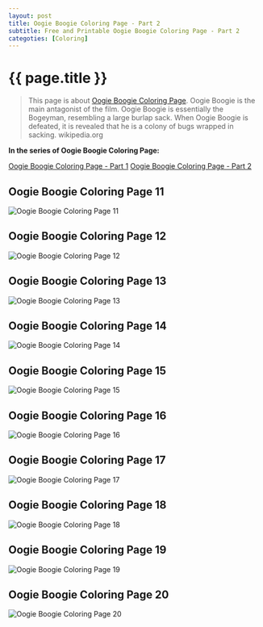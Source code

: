```yaml
---
layout: post
title: Oogie Boogie Coloring Page - Part 2
subtitle: Free and Printable Oogie Boogie Coloring Page - Part 2
categoties: [Coloring]
---
```

{{ page.title }}
================
> This page is about [Oogie Boogie Coloring Page](https://hoanghabelle.github.io/). Oogie Boogie is the main antagonist of the film. Oogie Boogie is essentially the Bogeyman, resembling a large burlap sack. When Oogie Boogie is defeated, it is revealed that he is a colony of bugs wrapped in sacking. wikipedia.org

**In the series of Oogie Boogie Coloring Page:**

[Oogie Boogie Coloring Page - Part 1](https://hoanghabelle.github.io/2017/11/03/Oogie-Boogie-Coloring-Page-part-1.html)
[Oogie Boogie Coloring Page - Part 2](https://hoanghabelle.github.io/2017/11/03/Oogie-Boogie-Coloring-Page-part-2.html)

## Oogie Boogie Coloring Page 11
![Oogie Boogie Coloring Page 11](https://hoanghabelle.github.io/img/Oogie-Boogie-Coloring-Page%20(11).jpg "Oogie Boogie Coloring Page 11")

## Oogie Boogie Coloring Page 12
![Oogie Boogie Coloring Page 12](https://hoanghabelle.github.io/img/Oogie-Boogie-Coloring-Page%20(12).jpg "Oogie Boogie Coloring Page 12")

## Oogie Boogie Coloring Page 13
![Oogie Boogie Coloring Page 13](https://hoanghabelle.github.io/img/Oogie-Boogie-Coloring-Page%20(13).jpg "Oogie Boogie Coloring Page 13")

## Oogie Boogie Coloring Page 14
![Oogie Boogie Coloring Page 14](https://hoanghabelle.github.io/img/Oogie-Boogie-Coloring-Page%20(14).jpg "Oogie Boogie Coloring Page 14")

<script async src="//pagead2.googlesyndication.com/pagead/js/adsbygoogle.js"></script><ins class="adsbygoogle" style="display:block" data-ad-format="fluid" data-ad-layout-key="-8i+1w-dq+e9+ft" data-ad-client="ca-pub-6753140515841889" data-ad-slot="6190446671"></ins> <script> (adsbygoogle = window.adsbygoogle || []).push({}); </script>

## Oogie Boogie Coloring Page 15
![Oogie Boogie Coloring Page 15](https://hoanghabelle.github.io/img/Oogie-Boogie-Coloring-Page%20(15).jpg "Oogie Boogie Coloring Page 15")

## Oogie Boogie Coloring Page 16
![Oogie Boogie Coloring Page 16](https://hoanghabelle.github.io/img/Oogie-Boogie-Coloring-Page%20(16).jpg "Oogie Boogie Coloring Page 16")

## Oogie Boogie Coloring Page 17
![Oogie Boogie Coloring Page 17](https://hoanghabelle.github.io/img/Oogie-Boogie-Coloring-Page%20(17).jpg "Oogie Boogie Coloring Page 17")

## Oogie Boogie Coloring Page 18
![Oogie Boogie Coloring Page 18](https://hoanghabelle.github.io/img/Oogie-Boogie-Coloring-Page%20(18).jpg "Oogie Boogie Coloring Page 18")

<script async src="//pagead2.googlesyndication.com/pagead/js/adsbygoogle.js"></script><ins class="adsbygoogle" style="display:block" data-ad-format="fluid" data-ad-layout-key="-8i+1w-dq+e9+ft" data-ad-client="ca-pub-6753140515841889" data-ad-slot="6190446671"></ins> <script> (adsbygoogle = window.adsbygoogle || []).push({}); </script>

## Oogie Boogie Coloring Page 19
![Oogie Boogie Coloring Page 19](https://hoanghabelle.github.io/img/Oogie-Boogie-Coloring-Page%20(19).jpg "Oogie Boogie Coloring Page 19")

## Oogie Boogie Coloring Page 20
![Oogie Boogie Coloring Page 20](https://hoanghabelle.github.io/img/Oogie-Boogie-Coloring-Page%20(20).jpg "Oogie Boogie Coloring Page 20")

